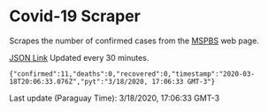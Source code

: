 # Covid-19 Scraper

Scrapes the number of confirmed cases from the [MSPBS](https://www.mspbs.gov.py/covid-19.php) web page.

[JSON Link](https://jmayalag.github.io/covid19-scrape/cases.json)
Updated every 30 minutes.
```
{"confirmed":11,"deaths":0,"recovered":0,"timestamp":"2020-03-18T20:06:33.076Z","pyt":"3/18/2020, 17:06:33 GMT-3"}
```
Last update (Paraguay Time): 3/18/2020, 17:06:33 GMT-3